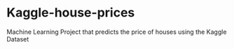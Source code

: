 # Kaggle-house-prices
Machine Learning Project that predicts the price of houses using the Kaggle Dataset
